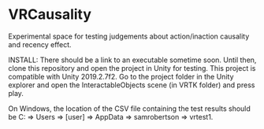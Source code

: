 # VRCausality
Experimental space for testing judgements about action/inaction causality and recency effect.


INSTALL:
There should be a link to an executable sometime soon. Until then, clone this repository and open the project in Unity for testing. This project is compatible with Unity 2019.2.7f2. Go to the project folder in the Unity explorer and open the InteractableObjects scene (in VRTK folder) and press play.

On Windows, the location of the CSV file containing the test results should be C: => Users => [user] => AppData => samrobertson => vrtest1.
